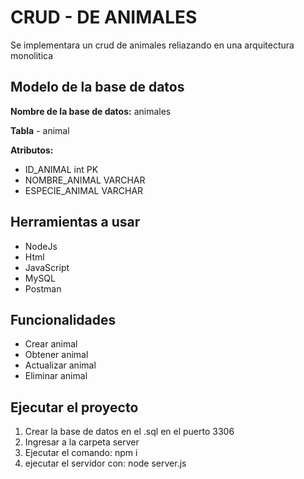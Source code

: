 # CRUD - DE ANIMALES
Se implementara un crud de animales reliazando en una arquitectura monolitica

## Modelo de la base de datos
**Nombre de la base de datos:** animales

**Tabla** - animal

**Atributos:**
- ID_ANIMAL int PK
- NOMBRE_ANIMAL VARCHAR
- ESPECIE_ANIMAL VARCHAR

## Herramientas a usar
- NodeJs
- Html
- JavaScript
- MySQL
- Postman

## Funcionalidades
- Crear animal
- Obtener animal
- Actualizar animal
- Eliminar animal

## Ejecutar el proyecto

1. Crear la base de datos en el .sql en el puerto 3306
2. Ingresar a la carpeta server
3. Ejecutar el comando: npm i
4. ejecutar el servidor con: node server.js
